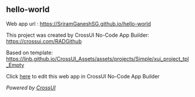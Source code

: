 ## hello-world
Web app url : https://SriramGaneshSG.github.io/hello-world

This project was created by CrossUI No-Code App Builder: https://crossui.com/RADGithub

Based on template: https://linb.github.io/CrossUI_Assets/assets/projects/Simple/xui_project_tpl_Empty

Click [here](https://crossui.com/RADGithub/#!from=github&owner=SriramGaneshSG&repo=hello-world) to edit this web app in CrossUI No-Code App Builder

<i>Powered by [CrossUI](https://crossui.com)</i>
